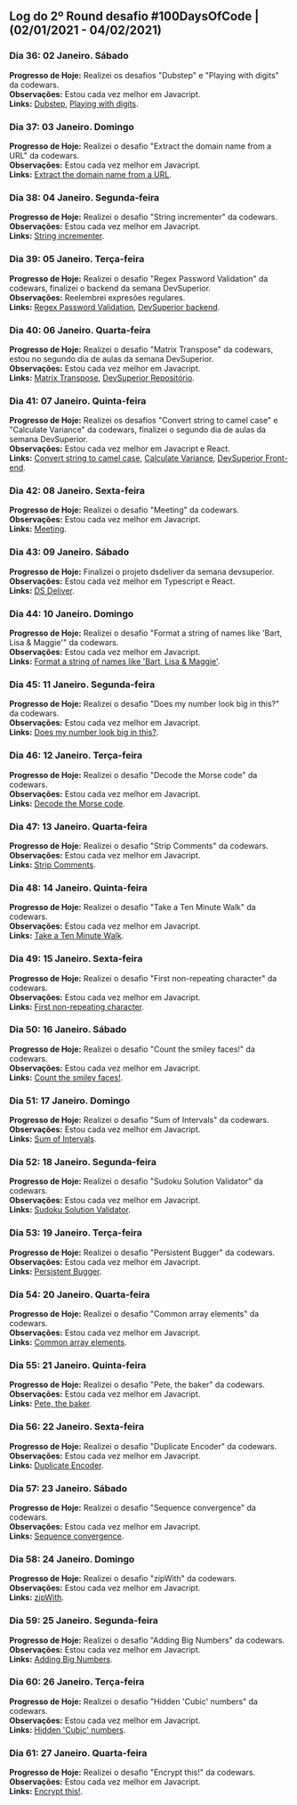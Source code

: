## Log do 2º Round desafio #100DaysOfCode | (02/01/2021 - 04/02/2021)

### Dia 36: 02 Janeiro. Sábado

**Progresso de Hoje:** Realizei os desafios "Dubstep" e "Playing with digits" da codewars.</br>
**Observações:** Estou cada vez melhor em Javacript.</br>
**Links:** [Dubstep](https://www.codewars.com/kata/551dc350bf4e526099000ae5), [Playing with digits](https://www.codewars.com/kata/5552101f47fc5178b1000050).</br>

### Dia 37: 03 Janeiro. Domingo

**Progresso de Hoje:** Realizei o desafio "Extract the domain name from a URL" da codewars.</br>
**Observações:** Estou cada vez melhor em Javacript.</br>
**Links:** [Extract the domain name from a URL](https://www.codewars.com/kata/514a024011ea4fb54200004b).</br>

### Dia 38: 04 Janeiro. Segunda-feira

**Progresso de Hoje:** Realizei o desafio "String incrementer" da codewars.</br>
**Observações:** Estou cada vez melhor em Javacript.</br>
**Links:** [String incrementer](https://www.codewars.com/kata/54a91a4883a7de5d7800009c).</br>

### Dia 39: 05 Janeiro. Terça-feira

**Progresso de Hoje:** Realizei o desafio "Regex Password Validation" da codewars, finalizei o backend da semana DevSuperior.</br>
**Observações:** Reelembrei expresões regulares.</br>
**Links:** [Regex Password Validation](https://www.codewars.com/kata/52e1476c8147a7547a000811), [DevSuperior backend](https://github.com/Kamila-Vieira/dsdeliver-sds2/tree/main/backend).</br>

### Dia 40: 06 Janeiro. Quarta-feira

**Progresso de Hoje:** Realizei o desafio "Matrix Transpose" da codewars, estou no segundo dia de aulas da semana DevSuperior.</br>
**Observações:** Estou cada vez melhor em Javacript.</br>
**Links:** [Matrix Transpose](https://www.codewars.com/kata/52fba2a9adcd10b34300094c), [DevSuperior Repositório](https://github.com/Kamila-Vieira/dsdeliver-sds2).</br>

### Dia 41: 07 Janeiro. Quinta-feira

**Progresso de Hoje:** Realizei os desafios "Convert string to camel case" e "Calculate Variance" da codewars, finalizei o segundo dia de aulas da semana DevSuperior.</br>
**Observações:** Estou cada vez melhor em Javacript e React.</br>
**Links:** [Convert string to camel case](https://www.codewars.com/kata/517abf86da9663f1d2000003), [Calculate Variance](https://www.codewars.com/kata/5266fba01283974e720000fa), [DevSuperior Front-end](https://github.com/Kamila-Vieira/dsdeliver-sds2/tree/main/front-web).</br>

### Dia 42: 08 Janeiro. Sexta-feira

**Progresso de Hoje:** Realizei o desafio "Meeting" da codewars.</br>
**Observações:** Estou cada vez melhor em Javacript.</br>
**Links:** [Meeting](https://www.codewars.com/kata/59df2f8f08c6cec835000012).</br>

### Dia 43: 09 Janeiro. Sábado

**Progresso de Hoje:** Finalizei o projeto dsdeliver da semana devsuperior.</br>
**Observações:** Estou cada vez melhor em Typescript e React.</br>
**Links:** [DS Deliver](https://dsdeliverkamila.netlify.app/).</br>

### Dia 44: 10 Janeiro. Domingo

**Progresso de Hoje:** Realizei o desafio "Format a string of names like 'Bart, Lisa & Maggie'" da codewars.</br>
**Observações:** Estou cada vez melhor em Javacript.</br>
**Links:** [Format a string of names like 'Bart, Lisa & Maggie'](https://www.codewars.com/kata/53368a47e38700bd8300030d).</br>

### Dia 45: 11 Janeiro. Segunda-feira

**Progresso de Hoje:** Realizei o desafio "Does my number look big in this?" da codewars.</br>
**Observações:** Estou cada vez melhor em Javacript.</br>
**Links:** [Does my number look big in this?](https://www.codewars.com/kata/5287e858c6b5a9678200083c).</br>

### Dia 46: 12 Janeiro. Terça-feira

**Progresso de Hoje:** Realizei o desafio "Decode the Morse code" da codewars.</br>
**Observações:** Estou cada vez melhor em Javacript.</br>
**Links:** [Decode the Morse code](https://www.codewars.com/kata/54b724efac3d5402db00065e).</br>

### Dia 47: 13 Janeiro. Quarta-feira

**Progresso de Hoje:** Realizei o desafio "Strip Comments" da codewars.</br>
**Observações:** Estou cada vez melhor em Javacript.</br>
**Links:** [Strip Comments](https://www.codewars.com/kata/51c8e37cee245da6b40000bd).</br>

### Dia 48: 14 Janeiro. Quinta-feira

**Progresso de Hoje:** Realizei o desafio "Take a Ten Minute Walk" da codewars.</br>
**Observações:** Estou cada vez melhor em Javacript.</br>
**Links:** [Take a Ten Minute Walk](https://www.codewars.com/kata/54da539698b8a2ad76000228).</br>

### Dia 49: 15 Janeiro. Sexta-feira

**Progresso de Hoje:** Realizei o desafio "First non-repeating character" da codewars.</br>
**Observações:** Estou cada vez melhor em Javacript.</br>
**Links:** [First non-repeating character](https://www.codewars.com/kata/52bc74d4ac05d0945d00054e).</br>

### Dia 50: 16 Janeiro. Sábado

**Progresso de Hoje:** Realizei o desafio "Count the smiley faces!" da codewars.</br>
**Observações:** Estou cada vez melhor em Javacript.</br>
**Links:** [Count the smiley faces!](https://www.codewars.com/kata/583203e6eb35d7980400002a).</br>

### Dia 51: 17 Janeiro. Domingo

**Progresso de Hoje:** Realizei o desafio "Sum of Intervals" da codewars.</br>
**Observações:** Estou cada vez melhor em Javacript.</br>
**Links:** [Sum of Intervals](https://www.codewars.com/kata/52b7ed099cdc285c300001cd).</br>

### Dia 52: 18 Janeiro. Segunda-feira

**Progresso de Hoje:** Realizei o desafio "Sudoku Solution Validator" da codewars.</br>
**Observações:** Estou cada vez melhor em Javacript.</br>
**Links:** [Sudoku Solution Validator](https://www.codewars.com/kata/529bf0e9bdf7657179000008).</br>

### Dia 53: 19 Janeiro. Terça-feira

**Progresso de Hoje:** Realizei o desafio "Persistent Bugger" da codewars.</br>
**Observações:** Estou cada vez melhor em Javacript.</br>
**Links:** [Persistent Bugger](https://www.codewars.com/kata/55bf01e5a717a0d57e0000ec).</br>

### Dia 54: 20 Janeiro. Quarta-feira

**Progresso de Hoje:** Realizei o desafio "Common array elements" da codewars.</br>
**Observações:** Estou cada vez melhor em Javacript.</br>
**Links:** [Common array elements](https://t.co/amOwCLltPK?amp=1).</br>

### Dia 55: 21 Janeiro. Quinta-feira

**Progresso de Hoje:** Realizei o desafio "Pete, the baker" da codewars.</br>
**Observações:** Estou cada vez melhor em Javacript.</br>
**Links:** [Pete, the baker](https://t.co/pQy7QP8tDb?amp=1).</br>

### Dia 56: 22 Janeiro. Sexta-feira

**Progresso de Hoje:** Realizei o desafio "Duplicate Encoder" da codewars.</br>
**Observações:** Estou cada vez melhor em Javacript.</br>
**Links:** [Duplicate Encoder](https://t.co/Trt1lXsjMu?amp=1).</br>

### Dia 57: 23 Janeiro. Sábado

**Progresso de Hoje:** Realizei o desafio "Sequence convergence" da codewars.</br>
**Observações:** Estou cada vez melhor em Javacript.</br>
**Links:** [Sequence convergence](https://t.co/OR2kGql247?amp=1).</br>

### Dia 58: 24 Janeiro. Domingo

**Progresso de Hoje:** Realizei o desafio "zipWith" da codewars.</br>
**Observações:** Estou cada vez melhor em Javacript.</br>
**Links:** [zipWith](https://www.codewars.com/kata/5825792ada030e9601000782).</br>

### Dia 59: 25 Janeiro. Segunda-feira

**Progresso de Hoje:** Realizei o desafio "Adding Big Numbers" da codewars.</br>
**Observações:** Estou cada vez melhor em Javacript.</br>
**Links:** [Adding Big Numbers](https://t.co/txI7VrutxX?amp=1).</br>

### Dia 60: 26 Janeiro. Terça-feira

**Progresso de Hoje:** Realizei o desafio "Hidden 'Cubic' numbers" da codewars.</br>
**Observações:** Estou cada vez melhor em Javacript.</br>
**Links:** [Hidden 'Cubic' numbers](https://t.co/pwnpPW3gNn?amp=1).</br>

### Dia 61: 27 Janeiro. Quarta-feira

**Progresso de Hoje:** Realizei o desafio "Encrypt this!" da codewars.</br>
**Observações:** Estou cada vez melhor em Javacript.</br>
**Links:** [Encrypt this!](https://www.codewars.com/kata/5848565e273af816fb000449).</br>
